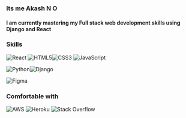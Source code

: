 ### Its me Akash N O
#### I am currently mastering my Full stack web development skills using Django and  React





<!--- 
![GitHub metrics](https://metrics.lecoq.io/Akashno)  

![GitHub streak stats](https://github-readme-streak-stats.herokuapp.com/?user=Akashno)  
[![Top Langs](https://github-readme-stats.vercel.app/api/top-langs/?username=Akashno&layout=compact)](https://github.com/Akashno/github-readme-stats)


<div align='center'> 
  
  ![Profile views](https://gpvc.arturio.dev/Akashno)  
  
</div>
[![Years Badge](https://badges.pufler.dev/years/Akashno)](https://badges.pufler.dev)
--->

### Skills
<span> <img alt="React" src="https://img.shields.io/badge/react%20-%2320232a.svg?&style=for-the-badge&logo=react&logoColor=%2361DAFB"/></span> <span > <img alt="HTML5" src="https://img.shields.io/badge/html5%20-%23E34F26.svg?&style=for-the-badge&logo=html5&logoColor=white"/></span><span><img alt="CSS3" src="https://img.shields.io/badge/css3%20-%231572B6.svg?&style=for-the-badge&logo=css3&logoColor=white"/></span> <span > <img alt="JavaScript" src="https://img.shields.io/badge/javascript%20-%23323330.svg?&style=for-the-badge&logo=javascript&logoColor=%23F7DF1E"/></span>

<img alt="Python" src="https://img.shields.io/badge/python%20-%2314354C.svg?&style=for-the-badge&logo=python&logoColor=white"/><img alt="Django" src="https://img.shields.io/badge/django%20-%23092E20.svg?&style=for-the-badge&logo=django&logoColor=white"/>
  
  
<img alt="Figma" src="https://img.shields.io/badge/figma%20-%23F24E1E.svg?&style=for-the-badge&logo=figma&logoColor=white"/>

 
 ### Comfortable with
 
 
 <div align='left'>
  
 <img alt="AWS" src="https://img.shields.io/badge/AWS%20-%23FF9900.svg?&style=for-the-badge&logo=amazon-aws&logoColor=white"/>
 <img alt="Heroku" src="https://img.shields.io/badge/heroku%20-%23430098.svg?&style=for-the-badge&logo=heroku&logoColor=white"/>
 <img alt="Stack Overflow" src="https://img.shields.io/badge/-Stack%20overflow-FE7A16?style=for-the-badge&logo=stack-overflow&logoColor=white"/>
 
  </div>







